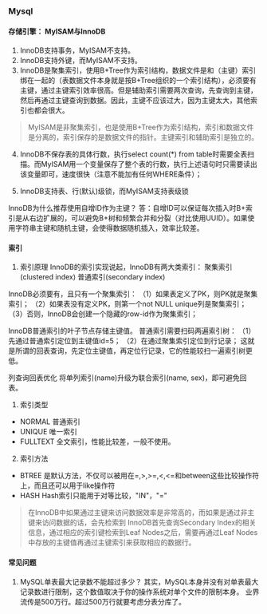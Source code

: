 ### Mysql

#### 存储引擎： MyISAM与InnoDB
1. InnoDB支持事务，MyISAM不支持。
2. InnoDB支持外键，而MyISAM不支持。
3. InnoDB是聚集索引，使用B+Tree作为索引结构，数据文件是和（主键）索引绑在一起的（表数据文件本身就是按B+Tree组织的一个索引结构），必须要有主键，通过主键索引效率很高。但是辅助索引需要两次查询，先查询到主键，然后再通过主键查询到数据。因此，主键不应该过大，因为主键太大，其他索引也都会很大。
 > MyISAM是非聚集索引，也是使用B+Tree作为索引结构，索引和数据文件是分离的，索引保存的是数据文件的指针。主键索引和辅助索引是独立的。
4. InnoDB不保存表的具体行数，执行select count(*) from table时需要全表扫描。而MyISAM用一个变量保存了整个表的行数，执行上述语句时只需要读出该变量即可，速度很快（注意不能加有任何WHERE条件）；

7. InnoDB支持表、行(默认)级锁，而MyISAM支持表级锁

InnoDB为什么推荐使用自增ID作为主键？
答：自增ID可以保证每次插入时B+索引是从右边扩展的，可以避免B+树和频繁合并和分裂（对比使用UUID）。如果使用字符串主键和随机主键，会使得数据随机插入，效率比较差。

#### 索引
1. 索引原理
InnoDB的索引实现说起，InnoDB有两大类索引：
聚集索引(clustered index)
普通索引(secondary index)

InnoDB必须要有，且只有一个聚集索引：
（1）如果表定义了PK，则PK就是聚集索引；
（2）如果表没有定义PK，则第一个not NULL unique列是聚集索引；
（3）否则，InnoDB会创建一个隐藏的row-id作为聚集索引；

InnoDB普通索引的叶子节点存储主键值。
普通索引需要扫码两遍索引树：
（1）先通过普通索引定位到主键值id=5；
（2）在通过聚集索引定位到行记录；
这就是所谓的回表查询，先定位主键值，再定位行记录，它的性能较扫一遍索引树更低。

列查询回表优化
将单列索引(name)升级为联合索引(name, sex)，即可避免回表。


1. 索引类型
- NORMAL 普通索引
- UNIQUE 唯一索引
- FULLTEXT  全文索引，性能比较差，一般不使用。

2. 索引方法
- BTREE
是默认方法，不仅可以被用在=,>,>=,<,<=和between这些比较操作符上，而且还可以用于like操作符
- HASH
Hash索引只能用于对等比较，"IN"，"="
> 在InnoDB中如果通过主键来访问数据效率是非常高的，而如果是通过非主键来访问数据的话，会先检索到
> InnoDB首先查询Secondary Index的相关信息，通过相应的索引键检索到Leaf Nodes之后，需要再通过Leaf Nodes中存放的主键值再通过主键索引来获取相应的数据行。
#### 常见问题
1. MySQL单表最大记录数不能超过多少？
其实，MySQL本身并没有对单表最大记录数进行限制，这个数值取决于你的操作系统对单个文件的限制本身。
业界流传是500万行。超过500万行就要考虑分表分库了。





